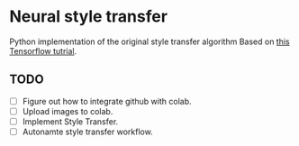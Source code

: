 # Neural style transfer

Python implementation of the original style transfer algorithm
Based on [this Tensorflow tutrial](https://www.tensorflow.org/tutorials/generative/style_transfer).

## TODO

- [ ] Figure out how to integrate github with colab.
- [ ] Upload images to colab.
- [ ] Implement Style Transfer.
- [ ] Autonamte style transfer workflow.
